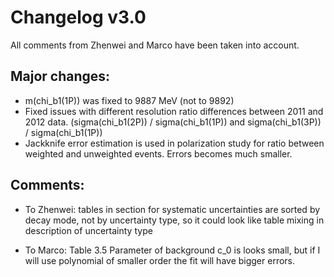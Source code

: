 # Changelog v3.0

All comments from Zhenwei and Marco have been taken into account.

## Major changes:

- m(chi_b1(1P)) was fixed to 9887 MeV (not to 9892)
- Fixed issues with different resolution ratio differences between 2011 and 2012 data. (sigma(chi_b1(2P)) / sigma(chi_b1(1P)) and sigma(chi_b1(3P)) / sigma(chi_b1(1P))
- Jackknife error estimation is used in polarization study for ratio between weighted and unweighted events. Errors becomes much smaller.

## Comments:

- To Zhenwei: tables in section for systematic uncertainties are sorted by decay mode, not by uncertainty type, so it could look like table mixing in description of  uncertainty type

- To Marco: Table 3.5 Parameter of background c_0 is looks small, but if I will use polynomial of smaller order the fit will have bigger errors.

